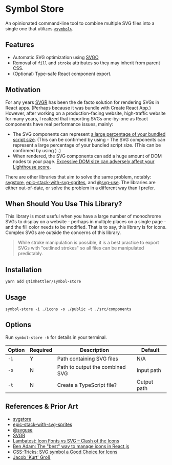 # Symbol Store

An opinionated command-line tool to combine multiple SVG files into a single one that utilizes [`<symbol>`](https://developer.mozilla.org/en-US/docs/Web/SVG/Element/symbol).

## Features

- Automatic SVG optimization using [SVGO](https://svgo.dev/)
- Removal of `fill` and `stroke` attributes so they may inherit from parent CSS.
- (Optional) Type-safe React component export.

## Motivation

For any years [SVGR](https://react-svgr.com/) has been the de facto solution for rendering SVGs in React apps. (Perhaps because it was bundle with Create React App.) However, after working on a production-facing website, high-traffic website for many years, I realized that importing SVGs one-by-one as React components have real performance issues, mainly:

- The SVG components can represent [a large percentage of your bundled script size](https://kurtextrem.de/posts/svg-in-js). (This can be confirmed by using - The SVG components can represent a large percentage of your bundled script size. (This can be confirmed by using )
  .)
- When rendered, the SVG components can add a huge amount of DOM nodes to your page. [Excessive DOM size can adversely affect your Lighthouse score](https://developer.chrome.com/docs/lighthouse/performance/dom-size).

There are other libraries that aim to solve the same problem, notably: [svgstore](https://github.com/svgstore/svgstore), [epic-stack-with-svg-sprites](https://github.com/kiliman/epic-stack-with-svg-sprites), and [@svg-use](https://github.com/fpapado/svg-use). The libraries are either out-of-date, or solve the problem in a different way than I prefer.

## When Should You Use This Library?

This library is most useful when you have a large number of monochrome SVGs to display on a website - perhaps in multiple places on a single page - and the fill color needs to be modified. That is to say, this library is for icons. Complex SVGs are outside the concerns of this library.

> While stroke manipulation is possible, it is a best practice to export SVGs with "outlined strokes" so all files can be manipulated predictably.

## Installation

```shell
yarn add @timhettler/symbol-store
```

## Usage

```shell
symbol-store -i ./icons -o ./public -t ./src/components
```

## Options

Run `symbol-store -h` for details in your terminal.

| Option | Required | Description                     | Default     |
| ------ | -------- | ------------------------------- | ----------- |
| `-i`   | Y        | Path containing SVG files       | N/A         |
| `-o`   | N        | Path to output the combined SVG | Input path  |
| `-t`   | N        | Create a TypeScript file?       | Output path |

## References & Prior Art

- [svgstore](https://github.com/svgstore/svgstore)
- [epic-stack-with-svg-sprites](https://github.com/kiliman/epic-stack-with-svg-sprites)
- [@svguse](https://github.com/fpapado/svg-use/)
- [SVGR](https://react-svgr.com/)
- [Lambatest: Icon Fonts vs SVG – Clash of the Icons](https://www.lambdatest.com/blog/its-2019-lets-end-the-debate-on-icon-fonts-vs-svg-icons/)
- [Ben Adam: The "best" way to manage icons in React.js](https://benadam.me/thoughts/react-svg-sprites/)
- [CSS-Tricks: SVG symbol a Good Choice for Icons](https://css-tricks.com/svg-symbol-good-choice-icons/)
- [Jacob 'Kurt' Groß](https://kurtextrem.de/posts/svg-in-js)

